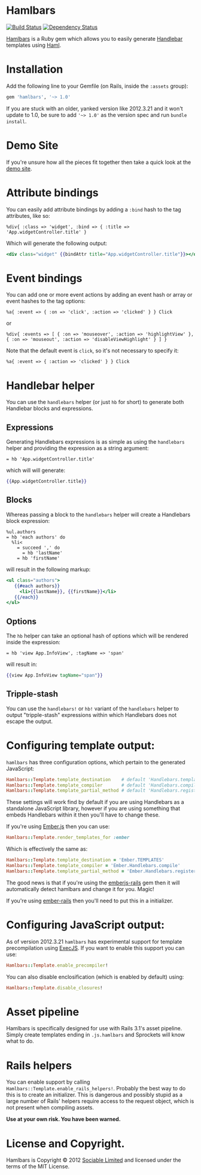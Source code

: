 # Hamlbars

[![Build Status](https://secure.travis-ci.org/jamesotron/hamlbars.png?branch=master)](http://travis-ci.org/jamesotron/hamlbars)
[![Dependency Status](https://gemnasium.com/jamesotron/hamlbars.png)](https://gemnasium.com/jamesotron/hamlbars)

[Hamlbars](https://github.com/jamesotron/hamlbars) is a Ruby gem which allows
you to easily generate [Handlebar](http://handlebarsjs.com) templates using
[Haml](http://www.haml-lang.com).

# Installation

Add the following line to your Gemfile (on Rails, inside the `:assets` group):

```ruby
gem 'hamlbars', '~> 1.0'
```

If you are stuck with an older, yanked version like 2012.3.21 and it won't
update to 1.0, be sure to add `'~> 1.0'` as the version spec and run `bundle
install`.

# Demo Site

If you're unsure how all the pieces fit together then take a quick look at the
[demo site](http://hamlbars-demo.herokuapp.com/).

# Attribute bindings

You can easily add attribute bindings by adding a `:bind` hash to the tag
attributes, like so:

```haml
%div{ :class => 'widget', :bind => { :title => 'App.widgetController.title' }
```

Which will generate the following output:

```handlebars
<div class="widget" {{bindAttr title="App.widgetController.title"}}></div>
```

# Event bindings

You can add one or more event actions by adding an event hash or array or event
hashes to the tag options:

```haml
%a{ :event => { :on => 'click', :action => 'clicked' } } Click
```

or

```haml
%div{ :events => [ { :on => 'mouseover', :action => 'highlightView' }, { :on => 'mouseout', :action => 'disableViewHighlight' } ] }
```

Note that the default event is `click`, so it's not necessary to specify it:

```haml
%a{ :event => { :action => 'clicked' } } Click
```

# Handlebar helper

You can use the `handlebars` helper (or just `hb` for short) to generate both
Handlebar blocks and expressions.

## Expressions

Generating Handlebars expressions is as simple as using the `handlebars` helper
and providing the expression as a string argument:

```haml
= hb 'App.widgetController.title'
```

which will will generate:

```handlebars
{{App.widgetController.title}}
```

## Blocks

Whereas passing a block to the `handlebars` helper will create a Handlebars
block expression:

```haml
%ul.authors
= hb 'each authors' do
  %li<
    = succeed ',' do
      = hb 'lastName'
    = hb 'firstName'
```

will result in the following markup:

```handlebars
<ul class="authors">
   {{#each authors}}
     <li>{{lastName}}, {{firstName}}</li>
   {{/each}}
</ul>
```

## Options

The `hb` helper can take an optional hash of options which will be rendered
inside the expression:

```haml
= hb 'view App.InfoView', :tagName => 'span'
```

will result in:

```handlebars
{{view App.InfoView tagName="span"}}
```

## Tripple-stash

You can use the `handlebars!` or `hb!` variant of the `handlebars` helper to
output "tripple-stash" expressions within which Handlebars does not escape the
output.

# Configuring template output:

`hamlbars` has three configuration options, which pertain to the generated
JavaScript:

```ruby
Hamlbars::Template.template_destination    # default 'Handlebars.templates'
Hamlbars::Template.template_compiler       # default 'Handlebars.compile'
Hamlbars::Template.template_partial_method # default 'Handlebars.registerPartial'
```

These settings will work find by default if you are using Handlebars as a
standalone JavaScript library, however if you are using something that embeds
Handlebars within it then you'll have to change these.

If you're using [Ember.js](http://www.emberjs.com) then you can use:

```ruby
Hamlbars::Template.render_templates_for :ember
```

Which is effectively the same as:

```ruby
Hamlbars::Template.template_destination = 'Ember.TEMPLATES'
Hamlbars::Template.template_compiler = 'Ember.Handlebars.compile'
Hamlbars::Template.template_partial_method = 'Ember.Handlebars.registerPartial'
```

The good news is that if you're using the
[emberjs-rails](http://www.rubygems.org/gems/emberjs-rails) gem then it will
automatically detect hamlbars and change it for you. Magic!

If you're using [ember-rails](http://rubygems.org/gems/ember-rails) then you'll
need to put this in a initializer.

# Configuring JavaScript output:

As of version 2012.3.21 `hamlbars` has experimental support for template
precompilation using [ExecJS](http://rubygems.org/gems/execjs).  If you want to
enable this support you can use:

```ruby
Hamlbars::Template.enable_precompiler!
```

You can also disable enclosification (which is enabled by default) using:

```ruby
Hamlbars::Template.disable_closures!
```

# Asset pipeline

Hamlbars is specifically designed for use with Rails 3.1's asset pipeline.
Simply create templates ending in `.js.hamlbars` and Sprockets will know what
to do.

# Rails helpers

You can enable support by calling `Hamlbars::Template.enable_rails_helpers!`.
Probably the best way to do this is to create an initializer.  This is
dangerous and possibly stupid as a large number of Rails' helpers require
access to the request object, which is not present when compiling assets.

**Use at your own risk. You have been warned.**

# License and Copyright.

Hamlbars is Copyright &copy; 2012 [Sociable Limited](http://sociable.co.nz/)
and licensed under the terms of the MIT License.
